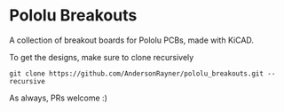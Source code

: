 # Pololu Breakouts
A collection of breakout boards for Pololu PCBs, made with KiCAD.

To get the designs, make sure to clone recursively
```
git clone https://github.com/AndersonRayner/pololu_breakouts.git --recursive
```

As always, PRs welcome :)
